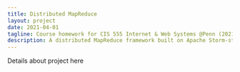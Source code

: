 ```yaml
---
title: Distributed MapReduce
layout: project
date: 2021-04-01
tagline: Course homework for CIS 555 Internet & Web Systems @Penn (2021)
description: A distributed MapReduce framework built on Apache Storm-style interfaces built in Java
---
```


Details about project here